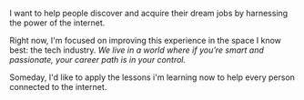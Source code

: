 
I want to help people discover and acquire their dream jobs by harnessing the power of the internet.

Right now, I'm focused on improving this experience in the space I know best: the tech industry. *We live in a world where if you’re smart and passionate, your career path is in your control.* 

Someday, I'd like to apply the lessons i'm learning now to help every person connected to the internet.